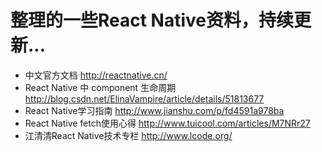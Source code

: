 # 整理的一些React Native资料，持续更新...

* 中文官方文档 http://reactnative.cn/
* React Native 中 component 生命周期 http://blog.csdn.net/ElinaVampire/article/details/51813677
* React Native学习指南  http://www.jianshu.com/p/fd4591a978ba
* React Native fetch使用心得  http://www.tuicool.com/articles/M7NRr27
* 江清清React Native技术专栏  http://www.lcode.org/
